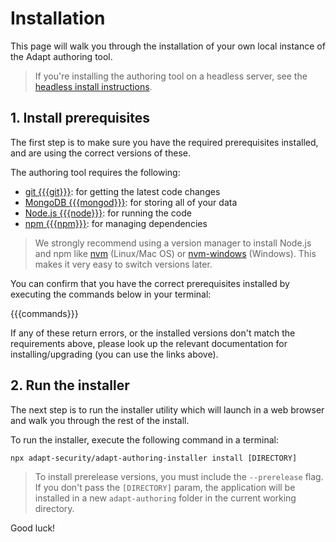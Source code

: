 # Installation

This page will walk you through the installation of your own local instance of the Adapt authoring tool.

> If you're installing the authoring tool on a headless server, see the [headless install instructions](headless-install).

## 1. Install prerequisites
The first step is to make sure you have the required prerequisites installed, and are using the correct versions of these.

The authoring tool requires the following:

- [git {{{git}}}](https://git-scm.com/downloads): for getting the latest code changes
- [MongoDB {{{mongod}}}](https://www.mongodb.com/try/download/community): for storing all of your data
- [Node.js {{{node}}}](https://nodejs.org/en/download/): for running the code
- [npm {{{npm}}}](https://nodejs.org/en/download/): for managing dependencies

> We strongly recommend using a version manager to install Node.js and npm like [nvm](https://github.com/nvm-sh/nvm) (Linux/Mac OS) or [nvm-windows](https://github.com/coreybutler/nvm-windows) (Windows). This makes it very easy to switch versions later.

You can confirm that you have the correct prerequisites installed by executing the commands below in your terminal:

{{{commands}}}

If any of these return errors, or the installed versions don't match the requirements above, please look up the relevant documentation for installing/upgrading (you can use the links above).

## 2. Run the installer
The next step is to run the installer utility which will launch in a web browser and walk you through the rest of the install.

To run the installer, execute the following command in a terminal:
```
npx adapt-security/adapt-authoring-installer install [DIRECTORY]
```
> To install prerelease versions, you must include the `--prerelease` flag.
> If you don't pass the `[DIRECTORY]` param, the application will be installed in a new `adapt-authoring` folder in the current working directory.

Good luck!
